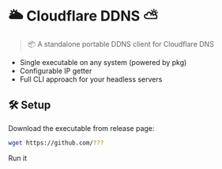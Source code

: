 # 🌥 Cloudflare DDNS ⛅️
> 📦 A standalone portable DDNS client for Cloudflare DNS

- Single executable on any system (powered by pkg)
- Configurable IP getter
- Full CLI approach for your headless servers

## 🛠 Setup

Download the executable from release page:
```bash
wget https://github.com/???
```

Run it 